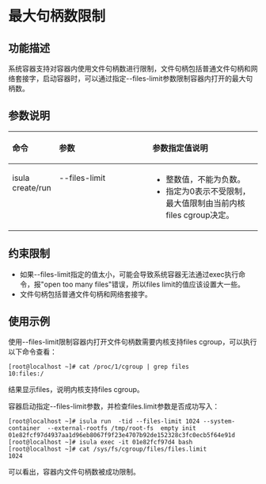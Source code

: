 # 最大句柄数限制

## 功能描述

系统容器支持对容器内使用文件句柄数进行限制，文件句柄包括普通文件句柄和网络套接字，启动容器时，可以通过指定--files-limit参数限制容器内打开的最大句柄数。

## 参数说明

<a name="zh-cn_topic_0182200840_table1869210387418"></a>
<table><thead align="left"><tr id="zh-cn_topic_0182200840_row1569373816419"><th class="cellrowborder" valign="top" width="16.77%" id="mcps1.1.4.1.1"><p id="zh-cn_topic_0182200840_p106936387415"><a name="zh-cn_topic_0182200840_p106936387415"></a><a name="zh-cn_topic_0182200840_p106936387415"></a>命令</p>
</th>
<th class="cellrowborder" valign="top" width="38.47%" id="mcps1.1.4.1.2"><p id="zh-cn_topic_0182200840_p15693173814112"><a name="zh-cn_topic_0182200840_p15693173814112"></a><a name="zh-cn_topic_0182200840_p15693173814112"></a>参数</p>
</th>
<th class="cellrowborder" valign="top" width="44.76%" id="mcps1.1.4.1.3"><p id="zh-cn_topic_0182200840_p1626682291619"><a name="zh-cn_topic_0182200840_p1626682291619"></a><a name="zh-cn_topic_0182200840_p1626682291619"></a>参数指定值说明</p>
</th>
</tr>
</thead>
<tbody><tr id="zh-cn_topic_0182200840_row12693163810415"><td class="cellrowborder" valign="top" width="16.77%" headers="mcps1.1.4.1.1 "><p id="zh-cn_topic_0182200840_p66931838134110"><a name="zh-cn_topic_0182200840_p66931838134110"></a><a name="zh-cn_topic_0182200840_p66931838134110"></a>isula create/run</p>
</td>
<td class="cellrowborder" valign="top" width="38.47%" headers="mcps1.1.4.1.2 "><p id="zh-cn_topic_0182200840_p08101647154218"><a name="zh-cn_topic_0182200840_p08101647154218"></a><a name="zh-cn_topic_0182200840_p08101647154218"></a>--files-limit</p>
<p id="zh-cn_topic_0182200840_p5810124718426"><a name="zh-cn_topic_0182200840_p5810124718426"></a><a name="zh-cn_topic_0182200840_p5810124718426"></a>&nbsp;&nbsp;</p>
</td>
<td class="cellrowborder" valign="top" width="44.76%" headers="mcps1.1.4.1.3 "><a name="zh-cn_topic_0182200840_ul2964134315162"></a><a name="zh-cn_topic_0182200840_ul2964134315162"></a><ul id="zh-cn_topic_0182200840_ul2964134315162"><li>整数值，不能为负数。</li><li>指定为0表示不受限制，最大值限制由当前内核files cgroup决定。</li></ul>
</td>
</tr>
</tbody>
</table>

## 约束限制

-   如果\--files-limit指定的值太小，可能会导致系统容器无法通过exec执行命令，报"open too many  files"错误，所以files limit的值应该设置大一些。
-   文件句柄包括普通文件句柄和网络套接字。

## 使用示例

使用\--files-limit限制容器内打开文件句柄数需要内核支持files cgroup，可以执行以下命令查看：

```
[root@localhost ~]# cat /proc/1/cgroup | grep files
10:files:/
```

结果显示files，说明内核支持files cgroup。

容器启动指定--files-limit参数，并检查files.limit参数是否成功写入：

```
[root@localhost ~]# isula run  -tid --files-limit 1024 --system-container  --external-rootfs /tmp/root-fs  empty init 01e82fcf97d4937aa1d96eb8067f9f23e4707b92de152328c3fc0ecb5f64e91d 
[root@localhost ~]# isula exec -it 01e82fcf97d4 bash 
[root@localhost ~]# cat /sys/fs/cgroup/files/files.limit 
1024 

```

可以看出，容器内文件句柄数被成功限制。


